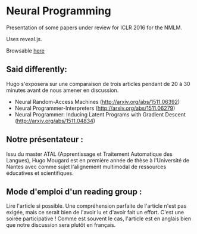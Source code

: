 # Neural Programming

Presentation of some papers under review for ICLR 2016 for the NMLM.

Uses reveal.js.

Browsable [here](https://rawgit.com/m09/NMLM/master/2016-01-04/index.html)

## Said differently:

Hugo s'exposera sur une comparaison de trois articles pendant de 20 à
30 minutes avant de nous amener en discussion.

* Neural Random-Access Machines (http://arxiv.org/abs/1511.06392)
* Neural Programmer-Interpreters (http://arxiv.org/abs/1511.06279)
* Neural Programmer: Inducing Latent Programs with Gradient Descent (http://arxiv.org/abs/1511.04834)

## Notre présentateur :

Issu du master ATAL (Apprentissage et Traitement Automatique des
Langues), Hugo Mougard est en première année de thèse à l'Université
de Nantes avec comme sujet l'alignement multimodal de ressources
éducatives et scientifiques.

## Mode d'emploi d'un reading group :

Lire l'article si possible.  Une compréhension parfaite de l'article
n'est pas exigée, mais ce serait bien de l'avoir lu et d'avoir fait un
effort. C'est une soirée participative ! Comme est souvent le cas,
l'article est en anglais bien que notre discussion sera plutôt en
français.
